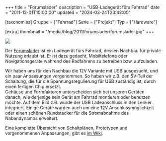 +++
title = "Forumslader"
description = "USB-Ladegerät fürs Fahrrad"
date = "2011-12-01T10:00:00"
updated = "2024-03-24T23:42:00"

[taxonomies]
Gruppe = ["Fahrrad"]
Serie = ["Projekt"]
Typ = ["Hardware"]

[extra]
thumbnail = "/media/blog/2011/forumslader/forumslader.jpg"
+++

![](/media/blog/2011/inventarsystem/forumslader.jpg)

Der [Forumslader](http://www.forumslader.de/) ist ein Ladegerät fürs Fahrrad, dessen Nachbau für private Nutzung
erlaubt ist. Er ist dazu gedacht, Mobiltelefone oder Navigationsgeräte während des Radfahrens zu betreiben bzw.
aufzuladen.

Wir haben uns für den Nachbau die 12V Variante mit USB ausgesucht, und ein paar Anpassungen vorgenommen. So haben wir
z.B. den 5V-Teil der Schaltung, die für die Spannungsregulierung für USB zuständig ist, durch einen fertigen Chip
ersetzt.  
Gehäuse und Formfaktoren unterscheiden sich bei unseren Geräten danach, wie derjenige sein Gerät am Fahrrad montieren
oder benutzen möchte. Auf dem Bild z.B. wurde der USB Ladeanschluss in den Lenker integriert. Einige Geräte wurden auch
um eine 12V Anschlussmöglichkeit oder einen schönen Rundstecker für die Stromabnahme des Nabendynamos erweitert.

Eine komplette Übersicht von Schaltplänen, Prototypen und vorgenommenen Anpassungen, gibt
es [im Wiki](https://wiki.kreativitaet-trifft-technik.de/public/Projekte/Fahrradelektronik/Forumslader). 

